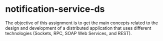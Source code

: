 # notification-service-ds
The objective of this assignment is to get the main concepts related to the design and development of a distributed application that uses different technologies (Sockets, RPC, SOAP Web Services, and REST).
